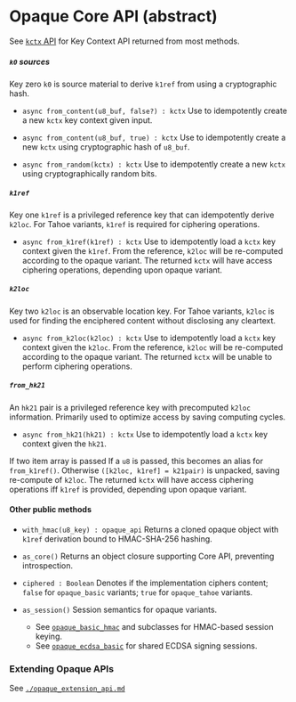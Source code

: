 # Opaque Core API (abstract)

See [`kctx` API](./kctx_api.md) for Key Context API returned from most methods.

##### `k0` sources

Key zero `k0` is source material to derive `k1ref` from using a cryptographic hash.

- `async from_content(u8_buf, false?) : kctx`
  Use to idempotently create a new `kctx` key context given input.

- `async from_content(u8_buf, true) : kctx`
  Use to idempotently create a new `kctx` using cryptographic hash of `u8_buf`.

- `async from_random(kctx) : kctx`
  Use to idempotently create a new `kctx` using cryptographically random bits.

##### `k1ref`

Key one `k1ref` is a privileged reference key that can idempotently derive `k2loc`. For Tahoe variants, `k1ref` is required for ciphering operations.

- `async from_k1ref(k1ref) : kctx`
  Use to idempotently load a `kctx` key context given the `k1ref`. From the reference, `k2loc` will be re-computed according to the opaque variant.
  The returned `kctx` will have access ciphering operations, depending upon opaque variant.


##### `k2loc`

Key two `k2loc` is an observable location key. For Tahoe variants, `k2loc` is used for finding the enciphered content without disclosing any cleartext.

- `async from_k2loc(k2loc) : kctx`
  Use to idempotently load a `kctx` key context given the `k2loc`. From the reference, `k2loc` will be re-computed according to the opaque variant.
  The returned `kctx` will be unable to perform ciphering operations.


##### `from_hk21`

An `hk21` pair is a privileged reference key with precomputed `k2loc` information. Primarily used to optimize access by saving computing cycles.

- `async from_hk21(hk21) : kctx`
  Use to idempotently load a `kctx` key context given the `hk21`.

If two item array is passed
  If a `u8` is passed, this becomes an alias for `from_k1ref()`.
  Otherwise `([k2loc, k1ref] = k21pair)` is unpacked, saving re-compute of `k2loc`.
  The returned `kctx` will have access ciphering operations iff `k1ref` is provided, depending upon opaque variant.


#### Other public methods

- `with_hmac(u8_key) : opaque_api`
  Returns a cloned opaque object with `k1ref` derivation bound to HMAC-SHA-256 hashing.

- `as_core()`
  Returns an object closure supporting Core API, preventing introspection.

- `ciphered : Boolean`
  Denotes if the implementation ciphers content;
  `false` for `opaque_basic` variants;
  `true` for `opaque_tahoe` variants.

- `as_session()`
  Session semantics for opaque variants.

  - See [`opaque_basic_hmac`](./opaque_basic_hmac.md) and subclasses for HMAC-based session keying.
  - See [`opaque_ecdsa_basic`](./opaque_ecdsa_basic.md) for shared ECDSA signing sessions.


### Extending Opaque APIs

See [`./opaque_extension_api.md`](./opaque_extension_api.md)

